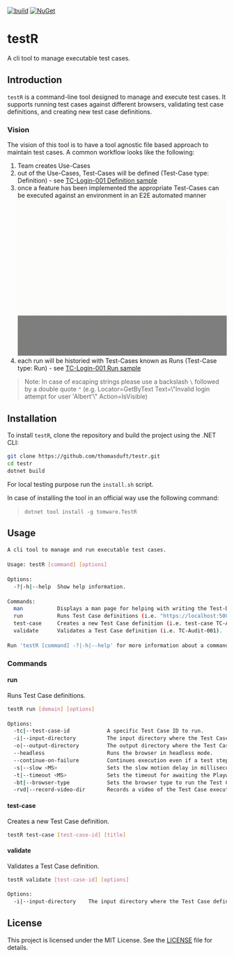 [![build](https://github.com/thomasduft/testr/actions/workflows/build.yml/badge.svg)](https://github.com/thomasduft/testr/actions/workflows/build.yml) [![NuGet](https://img.shields.io/nuget/vpre/tomware.TestR.svg)](https://www.nuget.org/packages/tomware.TestR)


# testR

A cli tool to manage executable test cases.

## Introduction

`testR` is a command-line tool designed to manage and execute test cases. It supports running test cases against different browsers, validating test case definitions, and creating new test case definitions.

### Vision

The vision of this tool is to have a tool agnostic file based approach to maintain test cases. A common workflow looks like the following:

1. Team creates Use-Cases
2. out of the Use-Cases, Test-Cases will be defined (Test-Case type: Definition) - see [TC-Login-001 Definition sample](samples/Definitions/localhost/TC-Login-001.md)
3. once a feature has been implemented the appropriate Test-Cases can be executed against an environment in an E2E automated manner
  ![Sample Run](TC-001-Login-Run.gif)
4. each run will be historied with Test-Cases known as Runs (Test-Case type: Run) - see [TC-Login-001 Run sample](samples/Runs/localhost/TC-Login-001.md)

> Note: In case of escaping strings please use a backslash `\` followed by a double quote `"` (e.g. Locator=GetByText Text=\\"Invalid login attempt for user 'Albert'\\" Action=IsVisible)

## Installation

To install `testR`, clone the repository and build the project using the .NET CLI:

```sh
git clone https://github.com/thomasduft/testr.git
cd testr
dotnet build
```

For local testing purpose run the `install.sh` script.

In case of installing the tool in an official way use the following command:

> `dotnet tool install -g tomware.TestR`

## Usage

```bash
A cli tool to manage and run executable test cases.

Usage: testR [command] [options]

Options:
  -?|-h|--help  Show help information.

Commands:
  man           Displays a man page for helping with writing the Test-Data syntax within a Test Case.
  run           Runs Test Case definitions (i.e. "https://localhost:5001" -tc TC-Audit-001).
  test-case     Creates a new Test Case definition (i.e. test-case TC-Audit-001 "My TestCase Title").
  validate      Validates a Test Case definition (i.e. TC-Audit-001).

Run 'testR [command] -?|-h|--help' for more information about a command.
```

### Commands

#### run

Runs Test Case definitions.

```sh
testR run [domain] [options]

Options:
  -tc|--test-case-id            A specific Test Case ID to run.
  -i|--input-directory          The input directory where the Test Case definition is located. (default: .)
  -o|--output-directory         The output directory where the Test Case result will be stored. (default: .)
  --headless                    Runs the browser in headless mode.
  --continue-on-failure         Continues execution even if a test step fails.
  -s|--slow <MS>                Sets the slow motion delay in milliseconds.
  -t|--timeout <MS>             Sets the timeout for awaiting the Playwright Locator in milliseconds. (default: 30000)
  -bt|--browser-type            Sets the browser type to run the Test Case against (Chrome, Firefox, Webkit). (default: Chrome)
  -rvd|--record-video-dir       Records a video of the Test Case execution to the specified directory.
```

#### test-case

Creates a new Test Case definition.

```sh
testR test-case [test-case-id] [title]
```

#### validate

Validates a Test Case definition.

```sh
testR validate [test-case-id] [options]

Options:
  -i|--input-directory    The input directory where the Test Case definition is located. (default: .)
```

## License

This project is licensed under the MIT License. See the [LICENSE](LICENSE) file for details.
